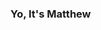 ### Yo, It's Matthew

<!--
**

I am in 10th grade
***
I like to play video games, watch movies, draw and play trumpet.

